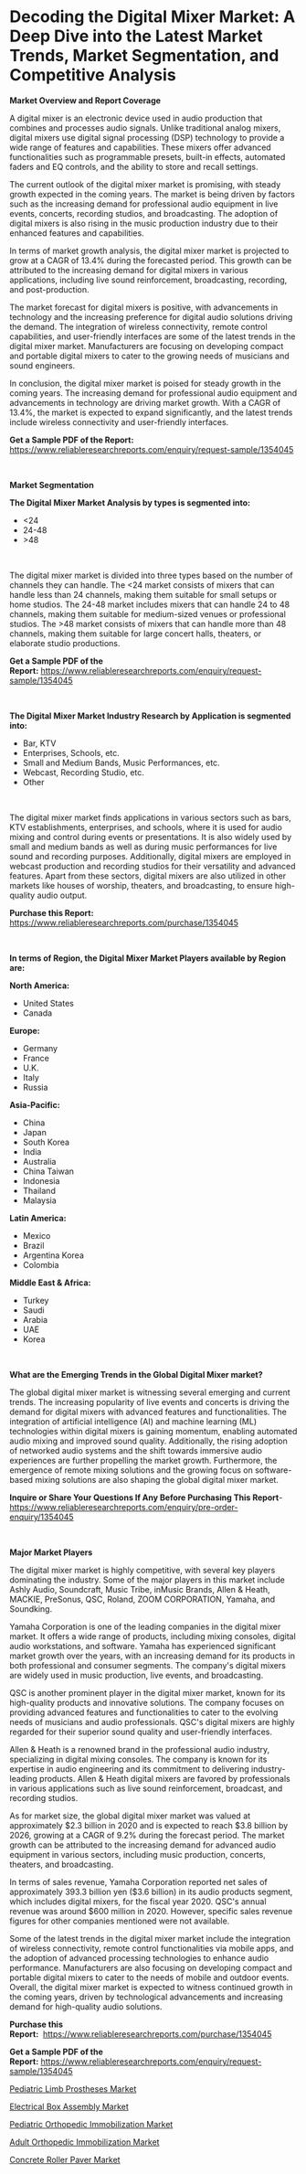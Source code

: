 <p><h1>Decoding the Digital Mixer Market: A Deep Dive into the Latest Market Trends, Market Segmentation, and Competitive Analysis</h1></p><p><strong>Market Overview and Report Coverage</strong></p>
<p><p>A digital mixer is an electronic device used in audio production that combines and processes audio signals. Unlike traditional analog mixers, digital mixers use digital signal processing (DSP) technology to provide a wide range of features and capabilities. These mixers offer advanced functionalities such as programmable presets, built-in effects, automated faders and EQ controls, and the ability to store and recall settings.</p><p>The current outlook of the digital mixer market is promising, with steady growth expected in the coming years. The market is being driven by factors such as the increasing demand for professional audio equipment in live events, concerts, recording studios, and broadcasting. The adoption of digital mixers is also rising in the music production industry due to their enhanced features and capabilities.</p><p>In terms of market growth analysis, the digital mixer market is projected to grow at a CAGR of 13.4% during the forecasted period. This growth can be attributed to the increasing demand for digital mixers in various applications, including live sound reinforcement, broadcasting, recording, and post-production.</p><p>The market forecast for digital mixers is positive, with advancements in technology and the increasing preference for digital audio solutions driving the demand. The integration of wireless connectivity, remote control capabilities, and user-friendly interfaces are some of the latest trends in the digital mixer market. Manufacturers are focusing on developing compact and portable digital mixers to cater to the growing needs of musicians and sound engineers.</p><p>In conclusion, the digital mixer market is poised for steady growth in the coming years. The increasing demand for professional audio equipment and advancements in technology are driving market growth. With a CAGR of 13.4%, the market is expected to expand significantly, and the latest trends include wireless connectivity and user-friendly interfaces.</p></p>
<p><strong>Get a Sample PDF of the Report:</strong> <a href="https://www.reliableresearchreports.com/enquiry/request-sample/1354045">https://www.reliableresearchreports.com/enquiry/request-sample/1354045</a></p>
<p>&nbsp;</p>
<p><strong>Market Segmentation</strong></p>
<p><strong>The Digital Mixer Market Analysis by types is segmented into:</strong></p>
<p><ul><li><24</li><li>24-48</li><li>>48</li></ul></p>
<p>&nbsp;</p>
<p><p>The digital mixer market is divided into three types based on the number of channels they can handle. The <24 market consists of mixers that can handle less than 24 channels, making them suitable for small setups or home studios. The 24-48 market includes mixers that can handle 24 to 48 channels, making them suitable for medium-sized venues or professional studios. The >48 market consists of mixers that can handle more than 48 channels, making them suitable for large concert halls, theaters, or elaborate studio productions.</p></p>
<p><strong>Get a Sample PDF of the Report:</strong>&nbsp;<a href="https://www.reliableresearchreports.com/enquiry/request-sample/1354045">https://www.reliableresearchreports.com/enquiry/request-sample/1354045</a></p>
<p>&nbsp;</p>
<p><strong>The Digital Mixer Market Industry Research by Application is segmented into:</strong></p>
<p><ul><li>Bar, KTV</li><li>Enterprises, Schools, etc.</li><li>Small and Medium Bands, Music Performances, etc.</li><li>Webcast, Recording Studio, etc.</li><li>Other</li></ul></p>
<p>&nbsp;</p>
<p><p>The digital mixer market finds applications in various sectors such as bars, KTV establishments, enterprises, and schools, where it is used for audio mixing and control during events or presentations. It is also widely used by small and medium bands as well as during music performances for live sound and recording purposes. Additionally, digital mixers are employed in webcast production and recording studios for their versatility and advanced features. Apart from these sectors, digital mixers are also utilized in other markets like houses of worship, theaters, and broadcasting, to ensure high-quality audio output.</p></p>
<p><strong>Purchase this Report:</strong>&nbsp; <a href="https://www.reliableresearchreports.com/purchase/1354045">https://www.reliableresearchreports.com/purchase/1354045</a></p>
<p>&nbsp;</p>
<p><strong>In terms of Region, the Digital Mixer Market Players available by Region are:</strong></p>
<p>
    <p> <strong> North America: </strong>
        <ul>
            <li>United States</li>
            <li>Canada</li>
        </ul>
        </p> 
    <p> <strong> Europe: </strong>
        <ul>
            <li>Germany</li>
            <li>France</li>
            <li>U.K.</li>
            <li>Italy</li>
            <li>Russia</li>
        </ul>
        </p> 
    <p> <strong> Asia-Pacific: </strong>
        <ul>
            <li>China</li>
            <li>Japan</li>
            <li>South Korea</li>
            <li>India</li>
            <li>Australia</li>
            <li>China Taiwan</li>
            <li>Indonesia</li>
            <li>Thailand</li>
            <li>Malaysia</li>
        </ul>
        </p> 
    <p> <strong> Latin America: </strong>
        <ul>
            <li>Mexico</li>
            <li>Brazil</li>
            <li>Argentina Korea</li>
            <li>Colombia</li>
        </ul>
        </p> 
    <p> <strong> Middle East & Africa: </strong>
        <ul>
            <li>Turkey</li>
            <li>Saudi</li>
            <li>Arabia</li>
            <li>UAE</li>
            <li>Korea</li>
        </ul>
    </p>
    </p>
<p>&nbsp;</p>
<p><strong>What are the Emerging Trends in the Global Digital Mixer market?</strong></p>
<p><p>The global digital mixer market is witnessing several emerging and current trends. The increasing popularity of live events and concerts is driving the demand for digital mixers with advanced features and functionalities. The integration of artificial intelligence (AI) and machine learning (ML) technologies within digital mixers is gaining momentum, enabling automated audio mixing and improved sound quality. Additionally, the rising adoption of networked audio systems and the shift towards immersive audio experiences are further propelling the market growth. Furthermore, the emergence of remote mixing solutions and the growing focus on software-based mixing solutions are also shaping the global digital mixer market.</p></p>
<p><strong>Inquire or Share Your Questions If Any Before Purchasing This Report</strong>- <a href="https://www.reliableresearchreports.com/enquiry/pre-order-enquiry/1354045">https://www.reliableresearchreports.com/enquiry/pre-order-enquiry/1354045</a></p>
<p>&nbsp;</p>
<p><strong>Major Market Players</strong></p>
<p><p>The digital mixer market is highly competitive, with several key players dominating the industry. Some of the major players in this market include Ashly Audio, Soundcraft, Music Tribe, inMusic Brands, Allen & Heath, MACKIE, PreSonus, QSC, Roland, ZOOM CORPORATION, Yamaha, and Soundking. </p><p>Yamaha Corporation is one of the leading companies in the digital mixer market. It offers a wide range of products, including mixing consoles, digital audio workstations, and software. Yamaha has experienced significant market growth over the years, with an increasing demand for its products in both professional and consumer segments. The company's digital mixers are widely used in music production, live events, and broadcasting.</p><p>QSC is another prominent player in the digital mixer market, known for its high-quality products and innovative solutions. The company focuses on providing advanced features and functionalities to cater to the evolving needs of musicians and audio professionals. QSC's digital mixers are highly regarded for their superior sound quality and user-friendly interfaces.</p><p>Allen & Heath is a renowned brand in the professional audio industry, specializing in digital mixing consoles. The company is known for its expertise in audio engineering and its commitment to delivering industry-leading products. Allen & Heath digital mixers are favored by professionals in various applications such as live sound reinforcement, broadcast, and recording studios.</p><p>As for market size, the global digital mixer market was valued at approximately $2.3 billion in 2020 and is expected to reach $3.8 billion by 2026, growing at a CAGR of 9.2% during the forecast period. The market growth can be attributed to the increasing demand for advanced audio equipment in various sectors, including music production, concerts, theaters, and broadcasting.</p><p>In terms of sales revenue, Yamaha Corporation reported net sales of approximately 393.3 billion yen ($3.6 billion) in its audio products segment, which includes digital mixers, for the fiscal year 2020. QSC's annual revenue was around $600 million in 2020. However, specific sales revenue figures for other companies mentioned were not available.</p><p>Some of the latest trends in the digital mixer market include the integration of wireless connectivity, remote control functionalities via mobile apps, and the adoption of advanced processing technologies to enhance audio performance. Manufacturers are also focusing on developing compact and portable digital mixers to cater to the needs of mobile and outdoor events. Overall, the digital mixer market is expected to witness continued growth in the coming years, driven by technological advancements and increasing demand for high-quality audio solutions.</p></p>
<p><strong>Purchase this Report:</strong>&nbsp;&nbsp;<a href="https://www.reliableresearchreports.com/purchase/1354045">https://www.reliableresearchreports.com/purchase/1354045</a></p>
<p></p>
<p><strong>Get a Sample PDF of the Report:</strong>&nbsp;<a href="https://www.reliableresearchreports.com/enquiry/request-sample/1354045">https://www.reliableresearchreports.com/enquiry/request-sample/1354045</a></p>
<p><p><a href="https://medium.com/@sarahchavez1995/decoding-pediatric-limb-prostheses-market-metrics-market-share-trends-and-growth-patterns-3071f7a407f7">Pediatric Limb Prostheses Market</a></p><p><a href="https://github.com/rahu1506/Market-Research-Report-List-2/blob/main/electrical-box-assembly-market.md">Electrical Box Assembly Market</a></p><p><a href="https://medium.com/@sarahchavez1995/pediatric-orthopedic-immobilization-nbsp-market-focuses-on-market-share-size-and-projected-8b100d0a8613">Pediatric Orthopedic Immobilization Market</a></p><p><a href="https://medium.com/@sarahchavez1995/adult-orthopedic-immobilization-market-trends-forecast-and-competitive-analysis-to-2030-a2445357ff02">Adult Orthopedic Immobilization Market</a></p><p><a href="https://github.com/aashishrp/Market-Research-Report-List-1/blob/main/concrete-roller-paver-market.md">Concrete Roller Paver Market</a></p></p>